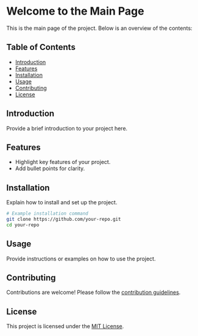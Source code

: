 # Welcome to the Main Page

This is the main page of the project. Below is an overview of the contents:

## Table of Contents
- [Introduction](#introduction)
- [Features](#features)
- [Installation](#installation)
- [Usage](#usage)
- [Contributing](#contributing)
- [License](#license)

## Introduction
Provide a brief introduction to your project here.

## Features
- Highlight key features of your project.
- Add bullet points for clarity.

## Installation
Explain how to install and set up the project.

```bash
# Example installation command
git clone https://github.com/your-repo.git
cd your-repo
```

## Usage
Provide instructions or examples on how to use the project.

## Contributing
Contributions are welcome! Please follow the [contribution guidelines](CONTRIBUTING.md).

## License
This project is licensed under the [MIT License](LICENSE).